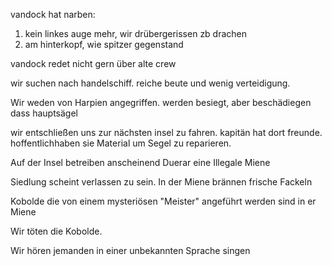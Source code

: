 vandock hat narben:
1. kein linkes auge mehr, wir drübergerissen zb drachen
2. am hinterkopf, wie spitzer gegenstand

vandock redet nicht gern über alte crew


wir suchen nach handelschiff. reiche beute und wenig verteidigung.

Wir weden von Harpien angegriffen. werden besiegt, aber beschädiegen dass hauptsägel

wir entschließen uns zur nächsten insel zu fahren. kapitän hat dort freunde. hoffentlichhaben sie Material um Segel zu reparieren.

Auf der Insel betreiben anscheinend Duerar eine Illegale Miene

Siedlung scheint verlassen zu sein.
In der Miene brännen frische Fackeln

Kobolde die von einem mysteriösen "Meister" angeführt werden sind in er Miene

Wir töten die Kobolde.

Wir hören jemanden in einer unbekannten Sprache singen
